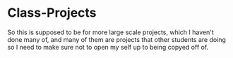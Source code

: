 # Class-Projects
So this is supposed to be for more large scale projects, which I haven't done many of, and many of them are projects
that other students are doing so I need to make sure not to open my self up to being copyed off of.
